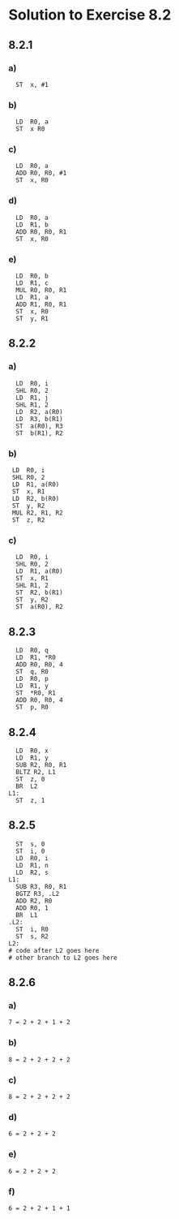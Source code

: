 # Solution to Exercise 8.2
## 8.2.1
### a)
```
  ST  x, #1
```
### b)
```
  LD  R0, a
  ST  x R0
```
### c)
```
  LD  R0, a
  ADD R0, R0, #1
  ST  x, R0
```
### d)
```
  LD  R0, a
  LD  R1, b
  ADD R0, R0, R1
  ST  x, R0
```
### e)
```webassembly
  LD  R0, b
  LD  R1, c
  MUL R0, R0, R1
  LD  R1, a
  ADD R1, R0, R1
  ST  x, R0
  ST  y, R1
```
## 8.2.2
### a)
```
  LD  R0, i
  SHL R0, 2
  LD  R1, j
  SHL R1, 2
  LD  R2, a(R0)
  LD  R3, b(R1)
  ST  a(R0), R3
  ST  b(R1), R2
```
### b)
```
 LD  R0, i
 SHL R0, 2
 LD  R1, a(R0)
 ST  x, R1
 LD  R2, b(R0)
 ST  y, R2
 MUL R2, R1, R2
 ST  z, R2
```
### c)
```
  LD  R0, i
  SHL R0, 2
  LD  R1, a(R0)
  ST  x, R1
  SHL R1, 2
  ST  R2, b(R1)
  ST  y, R2
  ST  a(R0), R2
```
## 8.2.3
```
  LD  R0, q
  LD  R1, *R0
  ADD R0, R0, 4
  ST  q, R0
  LD  R0, p
  LD  R1, y
  ST  *R0, R1
  ADD R0, R0, 4
  ST  p, R0
```
## 8.2.4
```
  LD  R0, x
  LD  R1, y
  SUB R2, R0, R1
  BLTZ R2, L1
  ST  z, 0
  BR  L2
L1:
  ST  z, 1
```
## 8.2.5
```
  ST  s, 0
  ST  i, 0
  LD  R0, i
  LD  R1, n
  LD  R2, s
L1:
  SUB R3, R0, R1
  BGTZ R3, .L2
  ADD R2, R0
  ADD R0, 1
  BR  L1
.L2:
  ST  i, R0
  ST  s, R2
L2:
# code after L2 goes here
# other branch to L2 goes here
```
## 8.2.6
### a)
```
7 = 2 + 2 + 1 + 2
```
### b)
```
8 = 2 + 2 + 2 + 2
```
### c)
```
8 = 2 + 2 + 2 + 2
```
### d)
```
6 = 2 + 2 + 2
```
### e)
```
6 = 2 + 2 + 2
```
### f)
```
6 = 2 + 2 + 1 + 1
```
